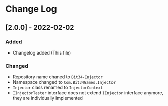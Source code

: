 # Change Log

## [2.0.0] - 2022-02-02

### Added
 - Changelog added (This file)

### Changed
 - Repository name chaned to ```Bit34-Injector```
 - Namespace changed to ```Com.Bit34Games.Injector```
 - ```Injector``` class renamed to ```InjectorContext```
 - ```IInjectorTester``` interface does not extend ```IInjector``` interface anymore, they are individually implemented
